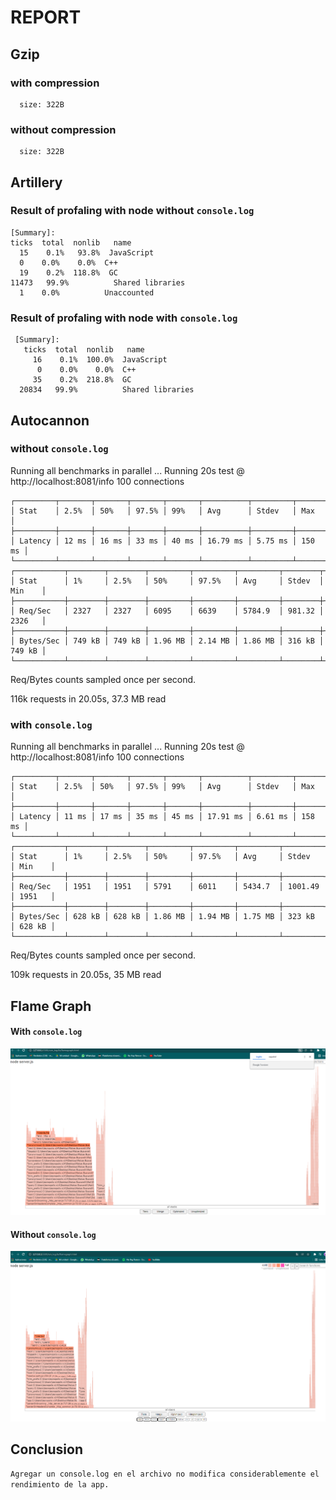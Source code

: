 # REPORT

## Gzip

### with compression
```
  size: 322B
```

### without compression
```
  size: 322B
```

## Artillery

### Result of profaling with node without `console.log`

```
[Summary]:
ticks  total  nonlib   name
  15    0.1%   93.8%  JavaScript
  0    0.0%    0.0%  C++
  19    0.2%  118.8%  GC
11473   99.9%          Shared libraries
  1    0.0%          Unaccounted

```

### Result of profaling with node with `console.log`

```
 [Summary]:
   ticks  total  nonlib   name
     16    0.1%  100.0%  JavaScript
      0    0.0%    0.0%  C++
     35    0.2%  218.8%  GC
  20834   99.9%          Shared libraries

```

## Autocannon

### without `console.log`

Running all benchmarks in parallel ...
Running 20s test @ http://localhost:8081/info
100 connections
```
┌─────────┬───────┬───────┬───────┬───────┬──────────┬─────────┬────────┐
│ Stat    │ 2.5%  │ 50%   │ 97.5% │ 99%   │ Avg      │ Stdev   │ Max    │
├─────────┼───────┼───────┼───────┼───────┼──────────┼─────────┼────────┤
│ Latency │ 12 ms │ 16 ms │ 33 ms │ 40 ms │ 16.79 ms │ 5.75 ms │ 150 ms │
└─────────┴───────┴───────┴───────┴───────┴──────────┴─────────┴────────┘
┌───────────┬────────┬────────┬─────────┬─────────┬─────────┬────────┬────────┐
│ Stat      │ 1%     │ 2.5%   │ 50%     │ 97.5%   │ Avg     │ Stdev  │ Min    │
├───────────┼────────┼────────┼─────────┼─────────┼─────────┼────────┼────────┤
│ Req/Sec   │ 2327   │ 2327   │ 6095    │ 6639    │ 5784.9  │ 981.32 │ 2326   │
├───────────┼────────┼────────┼─────────┼─────────┼─────────┼────────┼────────┤
│ Bytes/Sec │ 749 kB │ 749 kB │ 1.96 MB │ 2.14 MB │ 1.86 MB │ 316 kB │ 749 kB │
└───────────┴────────┴────────┴─────────┴─────────┴─────────┴────────┴────────┘
```
Req/Bytes counts sampled once per second.

116k requests in 20.05s, 37.3 MB read

### with `console.log`

Running all benchmarks in parallel ...
Running 20s test @ http://localhost:8081/info
100 connections
```
┌─────────┬───────┬───────┬───────┬───────┬──────────┬─────────┬────────┐
│ Stat    │ 2.5%  │ 50%   │ 97.5% │ 99%   │ Avg      │ Stdev   │ Max    │
├─────────┼───────┼───────┼───────┼───────┼──────────┼─────────┼────────┤
│ Latency │ 11 ms │ 17 ms │ 35 ms │ 45 ms │ 17.91 ms │ 6.61 ms │ 158 ms │
└─────────┴───────┴───────┴───────┴───────┴──────────┴─────────┴────────┘
┌───────────┬────────┬────────┬─────────┬─────────┬─────────┬─────────┬────────┐
│ Stat      │ 1%     │ 2.5%   │ 50%     │ 97.5%   │ Avg     │ Stdev   │ Min    │
├───────────┼────────┼────────┼─────────┼─────────┼─────────┼─────────┼────────┤
│ Req/Sec   │ 1951   │ 1951   │ 5791    │ 6011    │ 5434.7  │ 1001.49 │ 1951   │
├───────────┼────────┼────────┼─────────┼─────────┼─────────┼─────────┼────────┤
│ Bytes/Sec │ 628 kB │ 628 kB │ 1.86 MB │ 1.94 MB │ 1.75 MB │ 323 kB  │ 628 kB │
└───────────┴────────┴────────┴─────────┴─────────┴─────────┴─────────┴────────┘
```

Req/Bytes counts sampled once per second.

109k requests in 20.05s, 35 MB read

## Flame Graph

#### With `console.log`

![](/graphs/con_log.png)

#### Without `console.log`

![](/graphs/sin_log.png)

## Conclusion

`
  Agregar un console.log en el archivo no modifica considerablemente el rendimiento de la app.
`